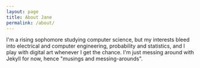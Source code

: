 ```yaml
---
layout: page
title: About Jane
permalink: /about/
---
```


I'm a rising sophomore studying computer science, but my interests bleed into electrical and computer engineering, probability and statistics, and I play with digital art whenever I get the chance. I'm just messing around with Jekyll for now, hence "musings and messing-arounds".
